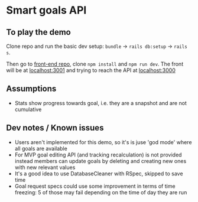 # Smart goals API

## To play the demo

Clone repo and run the basic dev setup: `bundle` -> `rails db:setup` -> `rails s`.

Then go to [front-end repo](https://github.com/ianaverno/smart-goals-app),
clone `npm install` and `npm run dev`. The front will be at [localhost:3001](localhost:3001)
and trying to reach the API at [localhost:3000](localhost:3000)


## Assumptions

* Stats show progress towards goal, i.e. they are a snapshot and are not cumulative

## Dev notes / Known issues
* Users aren't implemented for this demo, so it's is juse 'god mode' where all
goals are available
* For MVP goal editing API (and tracking recalculation) is not provided
instead members can update goals by deleting and creating new ones with 
new relevant values 
* It's a good idea to use DatabaseCleaner with RSpec, skipped to save time
* Goal request specs could use some improvement in terms of time freezing:
5 of those may fail depending on the time of day they are run